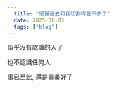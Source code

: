 ```yaml
---
  title: "感覺過去和我切割得差不多了"
  date: 2025-08-03
  tags: ["blog"]
---
```


似乎沒有認識的人了

也不認識任何人

事已至此, 還是畫畫好了
